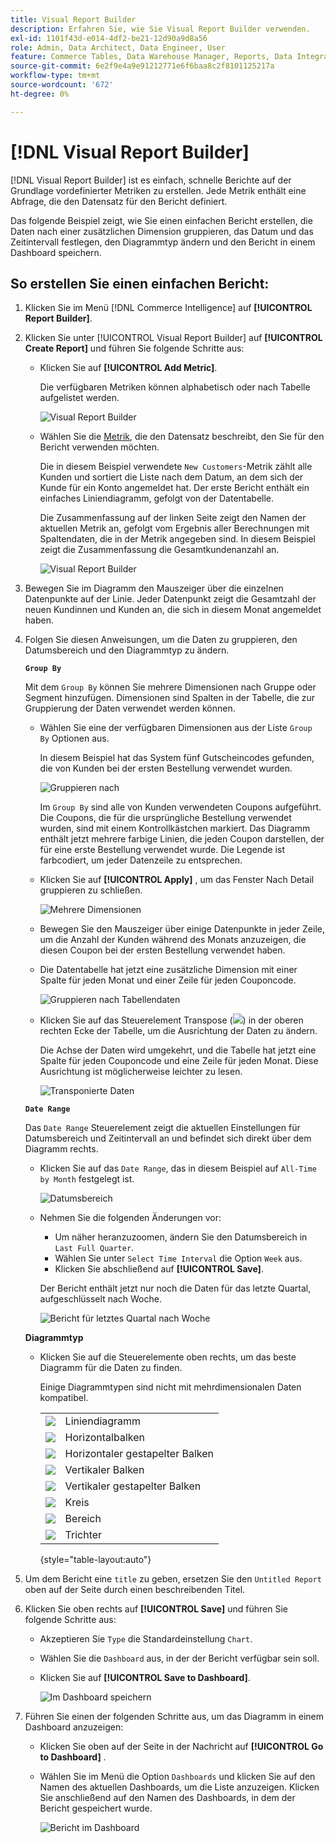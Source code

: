 ```yaml
---
title: Visual Report Builder
description: Erfahren Sie, wie Sie Visual Report Builder verwenden.
exl-id: 1101f43d-e014-4df2-be21-12d90a9d8a56
role: Admin, Data Architect, Data Engineer, User
feature: Commerce Tables, Data Warehouse Manager, Reports, Data Integration
source-git-commit: 6e2f9e4a9e91212771e6f6baa8c2f8101125217a
workflow-type: tm+mt
source-wordcount: '672'
ht-degree: 0%

---
```


# [!DNL Visual Report Builder]

[!DNL Visual Report Builder] ist es einfach, schnelle Berichte auf der Grundlage vordefinierter Metriken zu erstellen. Jede Metrik enthält eine Abfrage, die den Datensatz für den Bericht definiert.

Das folgende Beispiel zeigt, wie Sie einen einfachen Bericht erstellen, die Daten nach einer zusätzlichen Dimension gruppieren, das Datum und das Zeitintervall festlegen, den Diagrammtyp ändern und den Bericht in einem Dashboard speichern.

## So erstellen Sie einen einfachen Bericht:

1. Klicken Sie im Menü [!DNL Commerce Intelligence] auf **[!UICONTROL Report Builder]**.

1. Klicken Sie unter [!UICONTROL Visual Report Builder] auf **[!UICONTROL Create Report]** und führen Sie folgende Schritte aus:

   * Klicken Sie auf **[!UICONTROL Add Metric]**.

     Die verfügbaren Metriken können alphabetisch oder nach Tabelle aufgelistet werden.

     ![Visual Report Builder](../../assets/magento-bi-visual-report-builder-add-metric.png)

   * Wählen Sie die [Metrik](../../data-user/reports/ess-manage-data-metrics.md), die den Datensatz beschreibt, den Sie für den Bericht verwenden möchten.

     Die in diesem Beispiel verwendete `New Customers`-Metrik zählt alle Kunden und sortiert die Liste nach dem Datum, an dem sich der Kunde für ein Konto angemeldet hat. Der erste Bericht enthält ein einfaches Liniendiagramm, gefolgt von der Datentabelle.

     Die Zusammenfassung auf der linken Seite zeigt den Namen der aktuellen Metrik an, gefolgt vom Ergebnis aller Berechnungen mit Spaltendaten, die in der Metrik angegeben sind. In diesem Beispiel zeigt die Zusammenfassung die Gesamtkundenanzahl an.

     ![Visual Report Builder](../../assets/magento-bi-report-builder-untitled.png)

1. Bewegen Sie im Diagramm den Mauszeiger über die einzelnen Datenpunkte auf der Linie. Jeder Datenpunkt zeigt die Gesamtzahl der neuen Kundinnen und Kunden an, die sich in diesem Monat angemeldet haben.

1. Folgen Sie diesen Anweisungen, um die Daten zu gruppieren, den Datumsbereich und den Diagrammtyp zu ändern.

   **`Group By`**

   Mit dem `Group By` können Sie mehrere Dimensionen nach Gruppe oder Segment hinzufügen. Dimensionen sind Spalten in der Tabelle, die zur Gruppierung der Daten verwendet werden können.

   * Wählen Sie eine der verfügbaren Dimensionen aus der Liste `Group By` Optionen aus.

     In diesem Beispiel hat das System fünf Gutscheincodes gefunden, die von Kunden bei der ersten Bestellung verwendet wurden.

     ![Gruppieren nach](../../assets/magento-bi-report-builder-group-by-dimensions.png)

     Im `Group By` sind alle von Kunden verwendeten Coupons aufgeführt. Die Coupons, die für die ursprüngliche Bestellung verwendet wurden, sind mit einem Kontrollkästchen markiert. Das Diagramm enthält jetzt mehrere farbige Linien, die jeden Coupon darstellen, der für eine erste Bestellung verwendet wurde. Die Legende ist farbcodiert, um jeder Datenzeile zu entsprechen.

   * Klicken Sie auf **[!UICONTROL Apply]** , um das Fenster Nach Detail gruppieren zu schließen.

     ![Mehrere Dimensionen](../../assets/magento-bi-report-builder-group-by-dimension-detail.png)

   * Bewegen Sie den Mauszeiger über einige Datenpunkte in jeder Zeile, um die Anzahl der Kunden während des Monats anzuzeigen, die diesen Coupon bei der ersten Bestellung verwendet haben.

   * Die Datentabelle hat jetzt eine zusätzliche Dimension mit einer Spalte für jeden Monat und einer Zeile für jeden Couponcode.

     ![Gruppieren nach Tabellendaten](../../assets/magento-bi-report-builder-group-by-table-data.png)

   * Klicken Sie auf das Steuerelement Transpose (![](../../assets/magento-bi-btn-transpose.png)) in der oberen rechten Ecke der Tabelle, um die Ausrichtung der Daten zu ändern.

     Die Achse der Daten wird umgekehrt, und die Tabelle hat jetzt eine Spalte für jeden Couponcode und eine Zeile für jeden Monat. Diese Ausrichtung ist möglicherweise leichter zu lesen.

     ![Transponierte Daten](../../assets/magento-bi-report-builder-group-by-table-data-transposed.png)

   **`Date Range`**

   Das `Date Range` Steuerelement zeigt die aktuellen Einstellungen für Datumsbereich und Zeitintervall an und befindet sich direkt über dem Diagramm rechts.

   * Klicken Sie auf das `Date Range`, das in diesem Beispiel auf `All-Time by Month` festgelegt ist.

     ![Datumsbereich](../../assets/magento-bi-report-builder-date-range.png)

   * Nehmen Sie die folgenden Änderungen vor:

      * Um näher heranzuzoomen, ändern Sie den Datumsbereich in `Last Full Quarter`.
      * Wählen Sie unter `Select Time Interval` die Option `Week` aus.
      * Klicken Sie abschließend auf **[!UICONTROL Save]**.

     Der Bericht enthält jetzt nur noch die Daten für das letzte Quartal, aufgeschlüsselt nach Woche.

     ![Bericht für letztes Quartal nach Woche](../../assets/magento-bi-report-builder-date-range-quarter-by-week-chart.png)

   **Diagrammtyp**

   * Klicken Sie auf die Steuerelemente oben rechts, um das beste Diagramm für die Daten zu finden.

     Einige Diagrammtypen sind nicht mit mehrdimensionalen Daten kompatibel.

     | | |
     |-----|-----|
     | ![](../../assets/magento-bi-btn-chart-line.png) | Liniendiagramm |
     | ![](../../assets/magento-bi-btn-chart-horz-bar.png) | Horizontalbalken |
     | ![](../../assets/magento-bi-btn-chart-horz-stacked-bar.png) | Horizontaler gestapelter Balken |
     | ![](../../assets/magento-bi-btn-chart-vert-bar.png) | Vertikaler Balken |
     | ![](../../assets/magento-bi-btn-chart-vert-stacked-bar.png) | Vertikaler gestapelter Balken |
     | ![](../../assets/magento-bi-btn-chart-pie.png) | Kreis |
     | ![](../../assets/magento-bi-btn-chart-area.png) | Bereich |
     | ![](../../assets/magento-bi-btn-chart-funnel.png) | Trichter |

     {style="table-layout:auto"}

1. Um dem Bericht eine `title` zu geben, ersetzen Sie den `Untitled Report` oben auf der Seite durch einen beschreibenden Titel.

1. Klicken Sie oben rechts auf **[!UICONTROL Save]** und führen Sie folgende Schritte aus:

   * Akzeptieren Sie `Type` die Standardeinstellung `Chart`.

   * Wählen Sie die `Dashboard` aus, in der der Bericht verfügbar sein soll.

   * Klicken Sie auf **[!UICONTROL Save to Dashboard]**.

     ![Im Dashboard speichern](../../assets/magento-bi-report-builder-save-to-dashboard.png)

1. Führen Sie einen der folgenden Schritte aus, um das Diagramm in einem Dashboard anzuzeigen:

   * Klicken Sie oben auf der Seite in der Nachricht auf **[!UICONTROL Go to Dashboard]** .

   * Wählen Sie im Menü die Option `Dashboards` und klicken Sie auf den Namen des aktuellen Dashboards, um die Liste anzuzeigen. Klicken Sie anschließend auf den Namen des Dashboards, in dem der Bericht gespeichert wurde.

     ![Bericht im Dashboard](../../assets/magento-bi-report-builder-my-dashboard.png)

